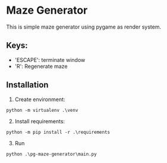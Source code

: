 # Maze Generator
This is simple maze generator using pygame as render system.
## Keys:
- 'ESCAPE': terminate window
- 'R': Regenerate maze
## Installation
1. Create environment: 
```Shell
python -m virtualenv .\venv
```
2. Install requirements: 
```Shell
python -m pip install -r .\requirements
```
3. Run 
```Shell
python .\pg-maze-generator\main.py
```
